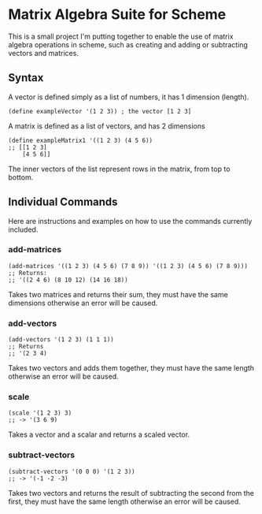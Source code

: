 # Matrix Algebra Suite for Scheme
This is a small project I'm putting together to enable the use of matrix algebra operations in scheme, such as creating and adding or subtracting vectors and matrices.

## Syntax
A vector is defined simply as a list of numbers, it has 1 dimension (length).
```
(define exampleVector '(1 2 3)) ; the vector [1 2 3]
```

A matrix is defined as a list of vectors, and has 2 dimensions 
```
(define exampleMatrix1 '((1 2 3) (4 5 6))
;; [[1 2 3]
    [4 5 6]]
```
The inner vectors of the list represent rows in the matrix, from top to bottom.

## Individual Commands
Here are instructions and examples on how to use the commands currently included.

### add-matrices
```
(add-matrices '((1 2 3) (4 5 6) (7 8 9)) '((1 2 3) (4 5 6) (7 8 9)))
;; Returns:
;; '((2 4 6) (8 10 12) (14 16 18))
```
Takes two matrices and returns their sum, they must have the same dimensions otherwise an error will be caused.

### add-vectors
```
(add-vectors '(1 2 3) (1 1 1))
;; Returns
;; '(2 3 4)
```
Takes two vectors and adds them together, they must have the same length otherwise an error will be caused.

### scale
```
(scale '(1 2 3) 3)
;; -> '(3 6 9)
``` 
Takes a vector and a scalar and returns a scaled vector.

### subtract-vectors
```
(subtract-vectors '(0 0 0) '(1 2 3))
;; -> '(-1 -2 -3)
```
Takes two vectors and returns the result of subtracting the second from the first, they must have the same length otherwise an error will be caused.
